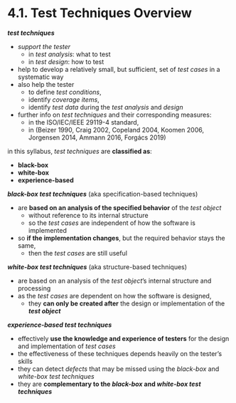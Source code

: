 # 4.1. Test Techniques Overview

***test techniques***
* *support the tester*
  + in *test analysis*: what to test
  + in *test design*: how to test
* help to develop a relatively small, but sufficient, set of *test cases* in a systematic way
* also help the tester
  + to define *test conditions*,
  + identify *coverage items*,
  + identify *test data* during the *test analysis* and *design*
* further info on *test techniques* and their corresponding measures:
  + in the ISO/IEC/IEEE 29119-4 standard,
  + in (Beizer 1990, Craig 2002, Copeland 2004, Koomen 2006, Jorgensen 2014, Ammann 2016, Forgács 2019)

in this syllabus, *test techniques* are **classified as**:
* **black-box**
* **white-box**
* **experience-based**

***black-box test techniques*** (aka specification-based techniques)
* are **based on an analysis of the specified behavior** of the *test object*
  + without reference to its internal structure
  + so the *test cases* are independent of how the software is implemented
* so **if the implementation changes**, but the required behavior stays the same,
  + then the *test cases* are still useful

***white-box test techniques*** (aka structure-based techniques)
* are based on an analysis of the *test object*’s internal structure and processing
* as the *test cases* are dependent on how the software is designed,
  + they **can only be created after** the design or implementation of the ***test object***

***experience-based test techniques***
* effectively **use the knowledge and experience of testers** for the design and implementation of *test cases*
* the effectiveness of these techniques depends heavily on the tester’s skills
* they can detect *defects* that may be missed using the *black-box* and *white-box test techniques*
* they are **complementary to the *black-box* and *white-box test techniques***



